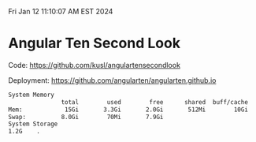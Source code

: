 Fri Jan 12 11:10:07 AM EST 2024

# Angular Ten Second Look

Code: https://github.com/kusl/angulartensecondlook

Deployment: https://github.com/angularten/angularten.github.io

```bash
System Memory
               total        used        free      shared  buff/cache   available
Mem:            15Gi       3.3Gi       2.0Gi       512Mi        10Gi        11Gi
Swap:          8.0Gi        70Mi       7.9Gi
System Storage
1.2G	.
```
```bash
